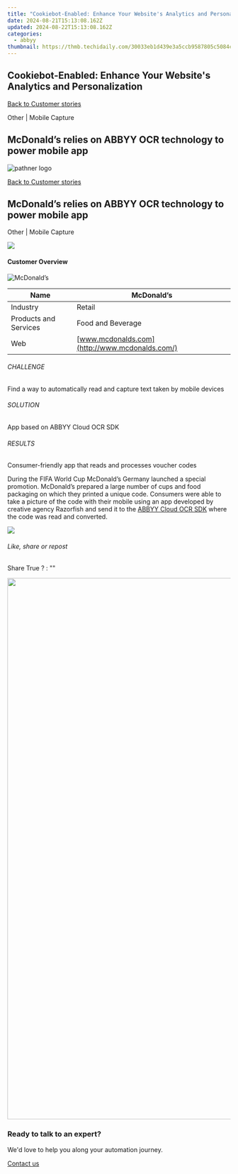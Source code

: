 ```yaml
---
title: "Cookiebot-Enabled: Enhance Your Website's Analytics and Personalization"
date: 2024-08-21T15:13:08.162Z
updated: 2024-08-22T15:13:08.162Z
categories:
  - abbyy
thumbnail: https://thmb.techidaily.com/30033eb1d439e3a5ccb9587805c5084ce6ce6344b14d88b85b8e477a0430e0fc.jpg
---
```


## Cookiebot-Enabled: Enhance Your Website's Analytics and Personalization

[Back to Customer stories](https://tools.techidaily.com/abbyy/products/)

Other | Mobile Capture

## McDonald’s relies on ABBYY OCR technology to power mobile app

![pathner logo](https://content.abbyy.com/-/media/project/abbyy/abbyy/logos-white/de/70283.png?h=40&iar=0&w=120)

[Back to Customer stories](https://tools.techidaily.com/abbyy/products/)

## McDonald’s relies on ABBYY OCR technology to power mobile app

Other | Mobile Capture 

![](https://static1.abbyy.com/abbyycommedia/16263/cs-mcd-556x303.jpg) 

#### Customer Overview

![McDonald’s](https://static1.abbyy.com/abbyycommedia/15837/mcdonalds_150x80.jpg) 

| Name                  | McDonald’s                                     |
| --------------------- | ---------------------------------------------- |
| Industry              | Retail                                         |
| Products and Services | Food and Beverage                              |
| Web                   | [www.mcdonalds.com](http://www.mcdonalds.com/) |

###### CHALLENGE

Find a way to automatically read and capture text taken by mobile devices

###### SOLUTION

App based on ABBYY Cloud OCR SDK

###### RESULTS

Consumer-friendly app that reads and processes voucher codes

During the FIFA World Cup McDonald’s Germany launched a special promotion. McDonald’s prepared a large number of cups and food packaging on which they printed a unique code. Consumers were able to take a picture of the code with their mobile using an app developed by creative agency Razorfish and send it to the [ABBYY Cloud OCR SDK](https://tools.techidaily.com/abbyy/products/) where the code was read and converted.

![](https://static1.abbyy.com/abbyycommedia/5311/screenshot-90-mcdonalds_450px.jpg)

###### Like, share or repost

Share  True ?  : "" 

<!-- affiliate ads begin -->
<a href="https://vapordna.pxf.io/c/5597632/1496243/17238" target="_top" id="1496243"><img src="//a.impactradius-go.com/display-ad/17238-1496243" border="0" alt="" width="1000" height="1221"/></a><img height="0" width="0" src="https://imp.pxf.io/i/5597632/1496243/17238" style="position:absolute;visibility:hidden;" border="0" />
<!-- affiliate ads end -->
### Ready to talk to an expert?

We'd love to help you along your automation journey.

[Contact us](https://tools.techidaily.com/abbyy/products/)

<ins class="adsbygoogle"
     style="display:block"
     data-ad-format="autorelaxed"
     data-ad-client="ca-pub-7571918770474297"
     data-ad-slot="1223367746"></ins>



<ins class="adsbygoogle"
     style="display:block"
     data-ad-client="ca-pub-7571918770474297"
     data-ad-slot="8358498916"
     data-ad-format="auto"
     data-full-width-responsive="true"></ins>
